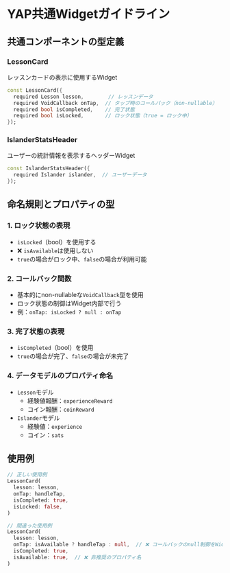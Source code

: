 # YAP共通Widgetガイドライン

## 共通コンポーネントの型定義

### LessonCard
レッスンカードの表示に使用するWidget
```dart
const LessonCard({
  required Lesson lesson,        // レッスンデータ
  required VoidCallback onTap,  // タップ時のコールバック（non-nullable）
  required bool isCompleted,    // 完了状態
  required bool isLocked,       // ロック状態（true = ロック中）
});
```

### IslanderStatsHeader
ユーザーの統計情報を表示するヘッダーWidget
```dart
const IslanderStatsHeader({
  required Islander islander,  // ユーザーデータ
});
```

## 命名規則とプロパティの型

### 1. ロック状態の表現
- `isLocked`（bool）を使用する
- ❌ `isAvailable`は使用しない
- `true`の場合がロック中、`false`の場合が利用可能

### 2. コールバック関数
- 基本的にnon-nullableな`VoidCallback`型を使用
- ロック状態の制御はWidget内部で行う
- 例：`onTap: isLocked ? null : onTap`

### 3. 完了状態の表現
- `isCompleted`（bool）を使用
- `true`の場合が完了、`false`の場合が未完了

### 4. データモデルのプロパティ命名
- `Lesson`モデル
  - 経験値報酬：`experienceReward`
  - コイン報酬：`coinReward`
- `Islander`モデル
  - 経験値：`experience`
  - コイン：`sats`

## 使用例

```dart
// 正しい使用例
LessonCard(
  lesson: lesson,
  onTap: handleTap,
  isCompleted: true,
  isLocked: false,
)

// 間違った使用例
LessonCard(
  lesson: lesson,
  onTap: isAvailable ? handleTap : null,  // ❌ コールバックのnull制御をWidget外で行っている
  isCompleted: true,
  isAvailable: true,  // ❌ 非推奨のプロパティ名
)
```
